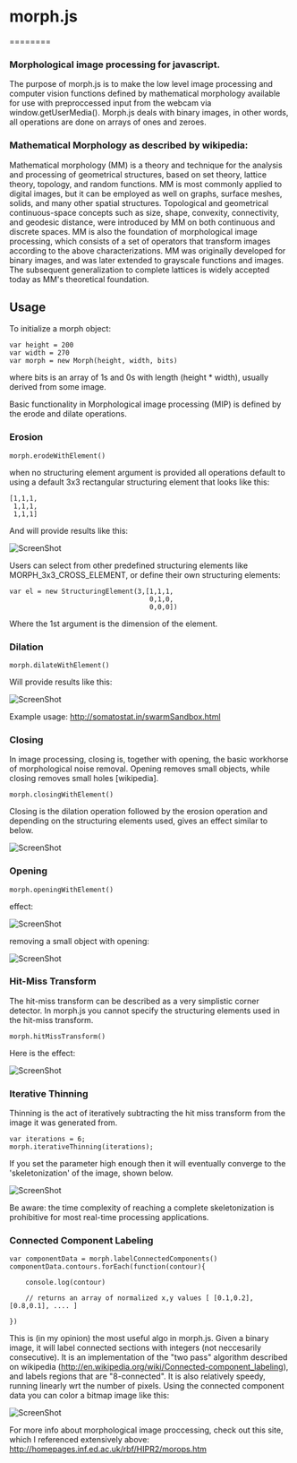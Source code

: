 # morph.js
========


### Morphological image processing for javascript.


The purpose of morph.js is to make the low level image processing and computer vision functions defined by mathematical morphology available for use with preproccessed input from the webcam via window.getUserMedia(). Morph.js deals with binary images, in other words, all operations are done on arrays of ones and zeroes. 



### Mathematical Morphology as described by wikipedia:

Mathematical morphology (MM) is a theory and technique for the analysis and processing of geometrical structures, based on set theory, lattice theory, topology, and random functions. MM is most commonly applied to digital images, but it can be employed as well on graphs, surface meshes, solids, and many other spatial structures.
Topological and geometrical continuous-space concepts such as size, shape, convexity, connectivity, and geodesic distance, were introduced by MM on both continuous and discrete spaces. MM is also the foundation of morphological image processing, which consists of a set of operators that transform images according to the above characterizations.
MM was originally developed for binary images, and was later extended to grayscale functions and images. The subsequent generalization to complete lattices is widely accepted today as MM's theoretical foundation.


## Usage

To initialize a morph object:
    
    var height = 200
    var width = 270
    var morph = new Morph(height, width, bits)

where bits is an array of 1s and 0s with length (height * width), usually derived from some image.

Basic functionality in Morphological image processing (MIP) is defined by the erode and dilate operations.

    
### Erosion

    morph.erodeWithElement()

when no structuring element argument is provided all operations default to using a default 3x3 rectangular structuring element that looks like this:

    [1,1,1,
     1,1,1,
     1,1,1]
     
And will provide results like this:     

![ScreenShot](https://www.cs.auckland.ac.nz/courses/compsci773s1c/lectures/ImageProcessing-html/mor-pri-erosion.gif)

Users can select from other predefined structuring elements like MORPH_3x3_CROSS_ELEMENT, or define their own structuring elements:

    var el = new StructuringElement(3,[1,1,1,
                                       0,1,0,
                                       0,0,0])
                                       
Where the 1st argument is the dimension of the element. 


### Dilation

    morph.dilateWithElement()

Will provide results like this:

![ScreenShot](http://angelinagokhale.files.wordpress.com/2013/04/diltbin.gif)

Example usage: http://somatostat.in/swarmSandbox.html


### Closing

In image processing, closing is, together with opening, the basic workhorse of morphological noise removal. Opening removes small objects, while closing removes small holes [wikipedia]. 

    morph.closingWithElement()

Closing is the dilation operation followed by the erosion operation and depending on the structuring elements used, gives an effect similar to below. 

![ScreenShot](http://homepages.inf.ed.ac.uk/rbf/HIPR2/figs/closebin.gif)


### Opening

    morph.openingWithElement()
    
effect:

![ScreenShot](http://homepages.inf.ed.ac.uk/rbf/HIPR2/figs/openbin.gif)
    
removing a small object with opening:
    
![ScreenShot](http://patentimages.storage.googleapis.com/WO2005107581A2/imgf000071_0001.png)



### Hit-Miss Transform

The hit-miss transform can be described as a very simplistic corner detector. In morph.js you cannot specify the structuring elements used in the hit-miss transform.   

    morph.hitMissTransform()

Here is the effect:

![ScreenShot](http://www.cse.dmu.ac.uk/~sexton/WWWPages/HIPR/figs/hamcrn.gif)


### Iterative Thinning

Thinning is the act of iteratively subtracting the hit miss transform from the image it was generated from. 
    
    var iterations = 6;
    morph.iterativeThinning(iterations);

If you set the parameter high enough then it will eventually converge to the 'skeletonization' of the image, shown below.

![ScreenShot](http://homepages.inf.ed.ac.uk/rbf/HIPR2/figs/thnskxmp.gif)

Be aware: the time complexity of reaching a complete skeletonization is prohibitive for most real-time processing applications.

### Connected Component Labeling

    var componentData = morph.labelConnectedComponents()
    componentData.contours.forEach(function(contour){
    
        console.log(contour)
        
        // returns an array of normalized x,y values [ [0.1,0.2], [0.8,0.1], .... ] 

    })
    

This is (in my opinion) the most useful algo in morph.js. Given a binary image, it will label connected sections with integers (not neccesarily consecutive). It is an implementation of the "two pass" algorithm described on wikipedia (http://en.wikipedia.org/wiki/Connected-component_labeling), and labels regions that are "8-connected". It is also relatively speedy, running linearly wrt the number of pixels. Using the connected component data you can color a bitmap image like this:

![ScreenShot](http://upload.wikimedia.org/wikipedia/commons/thumb/a/ae/Screenshot-Figure_1.png/800px-Screenshot-Figure_1.png)


For more info about morphological image proccessing, check out this site, which I referenced extensively above: http://homepages.inf.ed.ac.uk/rbf/HIPR2/morops.htm 



